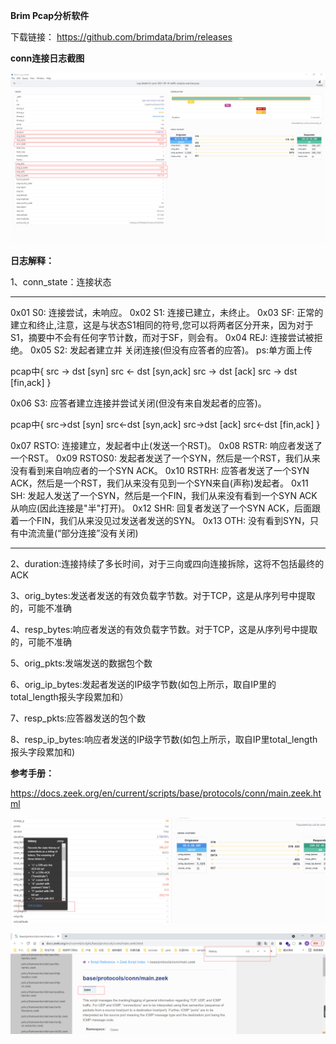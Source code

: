 **Brim Pcap分析软件**



下载链接：
https://github.com/brimdata/brim/releases



**conn连接日志截图**

![image-20210917170755883](img/Brim/image-20210917170755883.png)



**日志解释：**

1、conn_state：连接状态

-------------------------------------------------------------------------------------------------------------------------------
0x01 S0:	连接尝试，未响应。
0x02 S1:	连接已建立，未终止。
0x03 SF:	正常的建立和终止,注意，这是与状态S1相同的符号,您可以将两者区分开来，因为对于S1，摘要中不会有任何字节计数，而对于SF，则会有。
0x04 REJ:	连接尝试被拒绝。
0x05 S2:	发起者建立并 关闭连接(但没有应答者的应答)。 ps:单方面上传

pcap中{
src	->	dst [syn]
src	<-	dst [syn,ack]
src	->	dst [ack]
src	->	dst [fin,ack]
}

0x06 S3:	应答者建立连接并尝试关闭(但没有来自发起者的应答)。

pcap中{
src->dst [syn]
src<-dst [syn,ack]
src->dst [ack]
src<-dst [fin,ack]
}

0x07 RSTO:	连接建立，发起者中止(发送一个RST)。
0x08 RSTR:	响应者发送了一个RST。
0x09 RSTOS0:	发起者发送了一个SYN，然后是一个RST，我们从来没有看到来自响应者的一个SYN ACK。
0x10 RSTRH:	应答者发送了一个SYN ACK，然后是一个RST，我们从来没有见到一个SYN来自(声称)发起者。
0x11 SH:	发起人发送了一个SYN，然后是一个FIN，我们从来没有看到一个SYN ACK从响应(因此连接是"半"打开)。
0x12 SHR:	回复者发送了一个SYN ACK，后面跟着一个FIN，我们从来没见过发送者发送的SYN。
0x13 OTH:	没有看到SYN，只有中流流量(“部分连接”没有关闭)

-------------------------------------------------------------------------------------------------------------------------------



2、duration:连接持续了多长时间，对于三向或四向连接拆除，这将不包括最终的ACK

3、orig_bytes:发送者发送的有效负载字节数。对于TCP，这是从序列号中提取的，可能不准确

4、resp_bytes:响应者发送的有效负载字节数。对于TCP，这是从序列号中提取的，可能不准确

5、orig_pkts:发端发送的数据包个数

6、orig_ip_bytes:发起者发送的IP级字节数(如包上所示，取自IP里的 total_length报头字段累加和）

7、resp_pkts:应答器发送的包个数

8、resp_ip_bytes:响应者发送的IP级字节数(如包上所示，取自IP里total_length报头字段累加和)



**参考手册：**

<https://docs.zeek.org/en/current/scripts/base/protocols/conn/main.zeek.html>

![image-20210917172013727](img/Brim/image-20210917172013727.png)

![image-20210917171911894](img/Brim/image-20210917171911894.png)